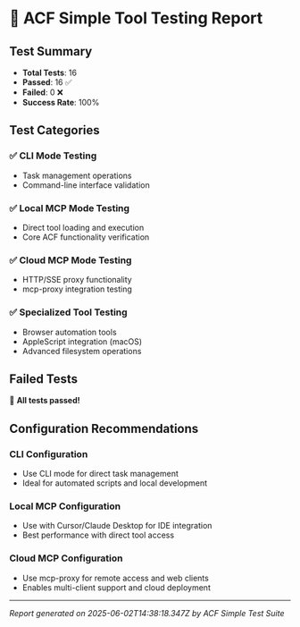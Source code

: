 # 🧪 ACF Simple Tool Testing Report

## Test Summary

- **Total Tests**: 16
- **Passed**: 16 ✅
- **Failed**: 0 ❌
- **Success Rate**: 100%

## Test Categories

### ✅ CLI Mode Testing
- Task management operations
- Command-line interface validation

### ✅ Local MCP Mode Testing  
- Direct tool loading and execution
- Core ACF functionality verification

### ✅ Cloud MCP Mode Testing
- HTTP/SSE proxy functionality
- mcp-proxy integration testing

### ✅ Specialized Tool Testing
- Browser automation tools
- AppleScript integration (macOS)
- Advanced filesystem operations

## Failed Tests

🎉 **All tests passed!**

## Configuration Recommendations

### CLI Configuration
- Use CLI mode for direct task management
- Ideal for automated scripts and local development

### Local MCP Configuration  
- Use with Cursor/Claude Desktop for IDE integration
- Best performance with direct tool access

### Cloud MCP Configuration
- Use mcp-proxy for remote access and web clients
- Enables multi-client support and cloud deployment

---
*Report generated on 2025-06-02T14:38:18.347Z by ACF Simple Test Suite*
